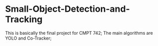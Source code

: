 # Small-Object-Detection-and-Tracking
This is basically the final project for CMPT 742;
The main algorithms are YOLO and Co-Tracker;

